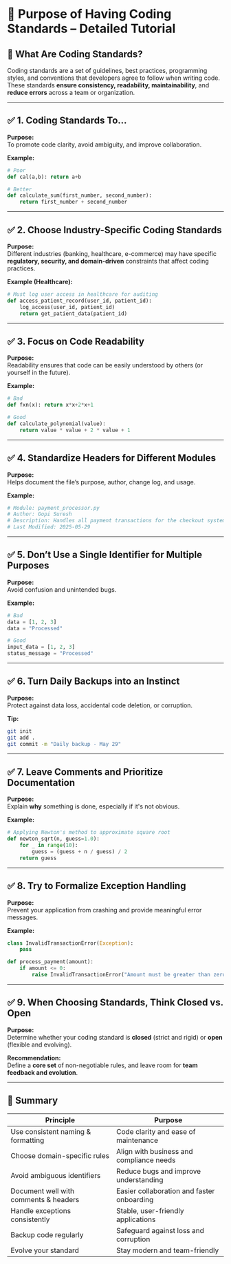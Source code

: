 
# 📘 Purpose of Having Coding Standards – Detailed Tutorial

## 🚀 What Are Coding Standards?

Coding standards are a set of guidelines, best practices, programming styles, and conventions that developers agree to follow when writing code. These standards **ensure consistency, readability, maintainability**, and **reduce errors** across a team or organization.

---

## ✅ 1. Coding Standards To…

**Purpose:**  
To promote code clarity, avoid ambiguity, and improve collaboration.

**Example:**
```python
# Poor
def cal(a,b): return a+b

# Better
def calculate_sum(first_number, second_number):
    return first_number + second_number
```

---

## ✅ 2. Choose Industry-Specific Coding Standards

**Purpose:**  
Different industries (banking, healthcare, e-commerce) may have specific **regulatory, security, and domain-driven** constraints that affect coding practices.

**Example (Healthcare):**
```python
# Must log user access in healthcare for auditing
def access_patient_record(user_id, patient_id):
    log_access(user_id, patient_id)
    return get_patient_data(patient_id)
```

---

## ✅ 3. Focus on Code Readability

**Purpose:**  
Readability ensures that code can be easily understood by others (or yourself in the future).

**Example:**
```python
# Bad
def fxn(x): return x*x+2*x+1

# Good
def calculate_polynomial(value):
    return value * value + 2 * value + 1
```

---

## ✅ 4. Standardize Headers for Different Modules

**Purpose:**  
Helps document the file’s purpose, author, change log, and usage.

**Example:**
```python
# Module: payment_processor.py
# Author: Gopi Suresh
# Description: Handles all payment transactions for the checkout system.
# Last Modified: 2025-05-29
```

---

## ✅ 5. Don’t Use a Single Identifier for Multiple Purposes

**Purpose:**  
Avoid confusion and unintended bugs.

**Example:**
```python
# Bad
data = [1, 2, 3]
data = "Processed"

# Good
input_data = [1, 2, 3]
status_message = "Processed"
```

---

## ✅ 6. Turn Daily Backups into an Instinct

**Purpose:**  
Protect against data loss, accidental code deletion, or corruption.

**Tip:**
```bash
git init
git add .
git commit -m "Daily backup - May 29"
```

---

## ✅ 7. Leave Comments and Prioritize Documentation

**Purpose:**  
Explain **why** something is done, especially if it's not obvious.

**Example:**
```python
# Applying Newton's method to approximate square root
def newton_sqrt(n, guess=1.0):
    for _ in range(10):
        guess = (guess + n / guess) / 2
    return guess
```

---

## ✅ 8. Try to Formalize Exception Handling

**Purpose:**  
Prevent your application from crashing and provide meaningful error messages.

**Example:**
```python
class InvalidTransactionError(Exception):
    pass

def process_payment(amount):
    if amount <= 0:
        raise InvalidTransactionError("Amount must be greater than zero")
```

---

## ✅ 9. When Choosing Standards, Think Closed vs. Open

**Purpose:**  
Determine whether your coding standard is **closed** (strict and rigid) or **open** (flexible and evolving).

**Recommendation:**  
Define a **core set** of non-negotiable rules, and leave room for **team feedback and evolution**.

---

## 🧾 Summary

| Principle                                      | Purpose                                                       |
|-----------------------------------------------|---------------------------------------------------------------|
| Use consistent naming & formatting            | Code clarity and ease of maintenance                          |
| Choose domain-specific rules                  | Align with business and compliance needs                      |
| Avoid ambiguous identifiers                   | Reduce bugs and improve understanding                         |
| Document well with comments & headers         | Easier collaboration and faster onboarding                    |
| Handle exceptions consistently                | Stable, user-friendly applications                            |
| Backup code regularly                         | Safeguard against loss and corruption                         |
| Evolve your standard                          | Stay modern and team-friendly                                 |
